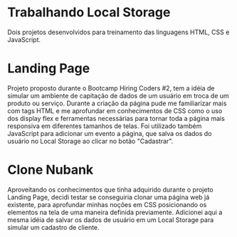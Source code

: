 # Trabalhando Local Storage

Dois projetos desenvolvidos para treinamento das linguagens HTML, CSS e JavaScript.

# Landing Page
Projeto proposto durante o Bootcamp Hiring Coders #2, tem a idéia de simular um ambiente de capitação de dados de um usuário em troca de um produto ou serviço.
Durante a criação da página pude me familiarizar mais com tags HTML e me aprofundar em conhecimentos de CSS como o uso dos display flex e ferramentas necessárias para tornar toda a página mais responsiva em diferentes tamanhos de telas. Foi utilizado também JavaScript para adicionar um evento a página, que salva os dados do usuário no Local Storage ao clicar no botão "Cadastrar".

# Clone Nubank
Aproveitando os conhecimentos que tinha adquirido durante o projeto Landing Page, decidi testar se conseguiria clonar uma página web já existente, para aprofundar minhas noções em CSS posicionando os elementos na tela de uma maneira definida previamente. Adicionei aqui a mesma idéia de salvar os dados de usuário em um Local Storage para simular um cadastro de cliente. 
